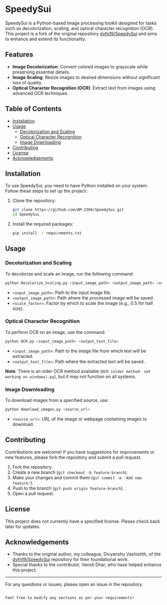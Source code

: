 # SpeedySui

SpeedySui is a Python-based image processing toolkit designed for tasks such as decolorization, scaling, and optical character recognition (OCR). This project is a fork of the original repository [dvfn19/SpeedySui](https://github.com/dvfn19/SpeedySui) and aims to enhance and extend its functionality.

## Features

- **Image Decolorization**: Convert colored images to grayscale while preserving essential details.
- **Image Scaling**: Resize images to desired dimensions without significant loss of quality.
- **Optical Character Recognition (OCR)**: Extract text from images using advanced OCR techniques.

## Table of Contents

- [Installation](#installation)
- [Usage](#usage)
  - [Decolorization and Scaling](#decolorization-and-scaling)
  - [Optical Character Recognition](#optical-character-recognition)
  - [Image Downloading](#image-downloading)
- [Contributing](#contributing)
- [License](#license)
- [Acknowledgements](#acknowledgements)

## Installation

To use SpeedySui, you need to have Python installed on your system. Follow these steps to set up the project:

1. Clone the repository:
   ```bash
   git clone https://github.com/AM-2304/SpeedySui.git
   cd SpeedySui
   ```

2. Install the required packages:
   ```bash
   pip install -r requirements.txt
   ```

## Usage

### Decolorization and Scaling

To decolorize and scale an image, run the following command:

```bash
python Decolorize_Scaling.py <input_image_path> <output_image_path> <scale_factor>
```

- `<input_image_path>`: Path to the input image file.
- `<output_image_path>`: Path where the processed image will be saved.
- `<scale_factor>`: Factor by which to scale the image (e.g., 0.5 for half size).

### Optical Character Recognition

To perform OCR on an image, use the command:

```bash
python OCR.py <input_image_path> <output_text_file>
```

- `<input_image_path>`: Path to the image file from which text will be extracted.
- `<output_text_file>`: Path where the extracted text will be saved.

**Note**: There is an older OCR method available (`OCR (older method- not working on windows).py`), but it may not function on all systems.

### Image Downloading

To download images from a specified source, use:

```bash
python download_images.py <source_url>
```

- `<source_url>`: URL of the image or webpage containing images to download.

## Contributing

Contributions are welcome! If you have suggestions for improvements or new features, please fork the repository and submit a pull request. 

1. Fork the repository.
2. Create a new branch (`git checkout -b feature-branch`).
3. Make your changes and commit them (`git commit -m 'Add new feature'`).
4. Push to the branch (`git push origin feature-branch`).
5. Open a pull request.

## License

This project does not currently have a specified license. Please check back later for updates.

## Acknowledgements

- Thanks to the original author, my colleague, Divyanshu Vashishth, of the [dvfn19/SpeedySui](https://github.com/dvfn19/SpeedySui) repository for their foundational work.
- Special thanks to the contributor, Vansh Dhar, who have helped enhance this project.

---

For any questions or issues, please open an issue in the repository.
```

Feel free to modify any sections as per your requirements!
